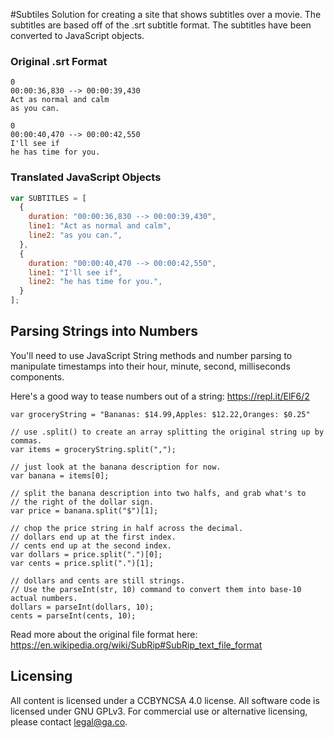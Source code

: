 #Subtiles
Solution for creating a site that shows subtitles over a movie. The
subtitles are based off of the .srt subtitle format. The subtitles
have been converted to JavaScript objects.

### Original .srt Format
```
0
00:00:36,830 --> 00:00:39,430
Act as normal and calm
as you can.

0
00:00:40,470 --> 00:00:42,550
I'll see if
he has time for you.

```

### Translated JavaScript Objects
```js
var SUBTITLES = [
  {
    duration: "00:00:36,830 --> 00:00:39,430",
    line1: "Act as normal and calm",
    line2: "as you can.",
  },
  {
    duration: "00:00:40,470 --> 00:00:42,550",
    line1: "I'll see if",
    line2: "he has time for you.",
  }
];
```

## Parsing Strings into Numbers
You'll need to use JavaScript String methods and number parsing
to manipulate timestamps into their hour, minute, second, milliseconds
components.

Here's a good way to tease numbers out of a string:
<https://repl.it/ElF6/2>

```
var groceryString = "Bananas: $14.99,Apples: $12.22,Oranges: $0.25"

// use .split() to create an array splitting the original string up by commas.
var items = groceryString.split(",");

// just look at the banana description for now.
var banana = items[0];

// split the banana description into two halfs, and grab what's to
// the right of the dollar sign.
var price = banana.split("$")[1];

// chop the price string in half across the decimal.
// dollars end up at the first index.
// cents end up at the second index.
var dollars = price.split(".")[0];
var cents = price.split(".")[1];

// dollars and cents are still strings.
// Use the parseInt(str, 10) command to convert them into base-10 actual numbers.
dollars = parseInt(dollars, 10);
cents = parseInt(cents, 10);
```

Read more about the original file format here:
<https://en.wikipedia.org/wiki/SubRip#SubRip_text_file_format>


## Licensing
All content is licensed under a CC­BY­NC­SA 4.0 license.
All software code is licensed under GNU GPLv3. For commercial use or alternative licensing, please contact legal@ga.co.

